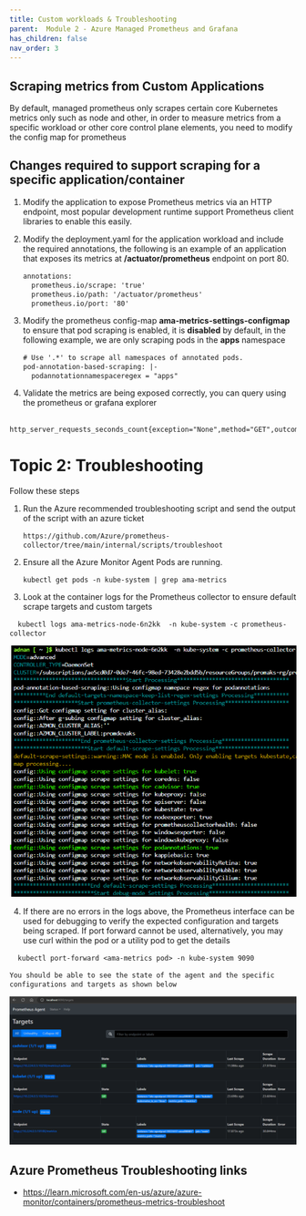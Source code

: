 ```yaml
---
title: Custom workloads & Troubleshooting
parent:  Module 2 - Azure Managed Prometheus and Grafana
has_children: false
nav_order: 3
---
```


## Scraping metrics from Custom Applications

By default, managed prometheus only scrapes certain core Kubernetes metrics only such as node and other, in order to measure metrics from a specific workload or other core control plane elements, you need to modify the config map for prometheus

## Changes required to support scraping for a specific application/container

1. Modify the application to expose Prometheus metrics via an HTTP endpoint, most popular development runtime support Prometheus client libraries to enable this easily.

2. Modify the deployment.yaml for the application workload and include the required annotations, the following is an example of an application that exposes its metrics at **/actuator/prometheus** endpoint on port 80.

    ```
   annotations:
      prometheus.io/scrape: 'true'
      prometheus.io/path: '/actuator/prometheus'
      prometheus.io/port: '80'
    ```
3. Modify the prometheus config-map **ama-metrics-settings-configmap** to ensure that pod scraping is enabled, it is **disabled** by default, in the following example, we are only scraping pods in the **apps** namespace

    ```
    # Use '.*' to scrape all namespaces of annotated pods.
    pod-annotation-based-scraping: |-
      podannotationnamespaceregex = "apps"
    ```
4. Validate the metrics are being exposed correctly, you can query using the prometheus or grafana explorer

```
   http_server_requests_seconds_count{exception="None",method="GET",outcome="SUCCESS",status="200",uri="/actuator/prometheus"}
```

# Topic 2: Troubleshooting

Follow these steps

1. Run the Azure recommended troubleshooting script and send the output of the script with an azure ticket

    ```
    https://github.com/Azure/prometheus-collector/tree/main/internal/scripts/troubleshoot
    ```
2. Ensure all the Azure Monitor Agent Pods are running. 
  
    ```
    kubectl get pods -n kube-system | grep ama-metrics
    ```
3. Look at the container logs for the Prometheus collector to ensure default scrape targets and custom targets

  ```
    kubectl logs ama-metrics-node-6n2kk  -n kube-system -c prometheus-collector
  ```

  ![prom-agent architecture](../../assets/images/module2/prom-config.png)

4. If there are no errors in the logs above, the Prometheus interface can be used for debugging to verify the expected configuration and targets being scraped. If port forward cannot be used, alternatively, you may use curl within the pod or a utility pod to get the details

  ```
    kubectl port-forward <ama-metrics pod> -n kube-system 9090
  ```
    You should be able to see the state of the agent and the specific configurations and targets as shown below

  ![prom architecture](../../assets/images/module2/prom-agent.png)

## Azure Prometheus Troubleshooting links
- https://learn.microsoft.com/en-us/azure/azure-monitor/containers/prometheus-metrics-troubleshoot


